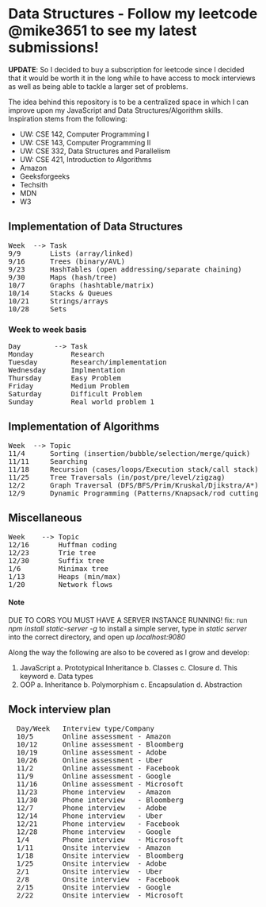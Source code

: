 # Data Structures - Follow my leetcode @mike3651 to see my latest submissions!
__UPDATE__: So I decided to buy a subscription for leetcode since I decided that it would be worth it in the long while to have access to mock interviews as well as being able to tackle a larger set of problems.

The idea behind this repository is to be a centralized space in which I can improve upon my JavaScript and Data Structures/Algorithm skills. Inspiration stems from the following: 
- UW: CSE 142, Computer Programming I
- UW: CSE 143, Computer Programming II
- UW: CSE 332, Data Structures and Parallelism 
- UW: CSE 421, Introduction to Algorithms
- Amazon 
- Geeksforgeeks 
- Techsith
- MDN
- W3

## Implementation of Data Structures
<pre>
Week  --> Task 
9/9       Lists (array/linked) 
9/16      Trees (binary/AVL) 
9/23      HashTables (open addressing/separate chaining) 
9/30      Maps (hash/tree) 
10/7      Graphs (hashtable/matrix) 
10/14     Stacks & Queues
10/21     Strings/arrays
10/28     Sets
</pre>

### Week to week basis 
<pre>
Day        --> Task
Monday         Research
Tuesday        Research/implementation 
Wednesday      Implmentation
Thursday       Easy Problem 
Friday         Medium Problem
Saturday       Difficult Problem
Sunday         Real world problem 1
</pre>

## Implementation of Algorithms 
<pre>
Week  --> Topic  
11/4      Sorting (insertion/bubble/selection/merge/quick)
11/11     Searching
11/18     Recursion (cases/loops/Execution stack/call stack) 
11/25     Tree Traversals (in/post/pre/level/zigzag) 
12/2      Graph Traversal (DFS/BFS/Prim/Kruskal/Djikstra/A*) 
12/9      Dynamic Programming (Patterns/Knapsack/rod cutting)
</pre>

## Miscellaneous
<pre>
Week    --> Topic  
12/16       Huffman coding
12/23       Trie tree
12/30       Suffix tree
1/6         Minimax tree
1/13        Heaps (min/max)
1/20        Network flows
</pre>

#### Note   
DUE TO CORS YOU MUST HAVE A SERVER INSTANCE RUNNING!
fix: run _npm install static-server -g_ to install a simple server, type in _static server_ into the correct directory, and open up _localhost:9080_

Along the way the following are also to be covered as I grow and develop:
1. JavaScript
  a. Prototypical Inheritance 
  b. Classes
  c. Closure 
  d. This keyword
  e. Data types
2. OOP
  a. Inheritance 
  b. Polymorphism 
  c. Encapsulation 
  d. Abstraction 
  
  ## Mock interview plan
  <pre>
  Day/Week   Interview type/Company
  10/5       Online assessment - Amazon 
  10/12      Online assessment - Bloomberg 
  10/19      Online assessment - Adobe 
  10/26      Online assessment - Uber 
  11/2       Online assessment - Facebook
  11/9       Online assessment - Google 
  11/16      Online assessment - Microsoft  
  11/23      Phone interview   - Amazon 
  11/30      Phone interview   - Bloomberg 
  12/7       Phone interview   - Adobe 
  12/14      Phone interview   - Uber 
  12/21      Phone interview   - Facebook  
  12/28      Phone interview   - Google 
  1/4        Phone interview   - Microsoft  
  1/11       Onsite interview  - Amazon
  1/18       Onsite interview  - Bloomberg
  1/25       Onsite interview  - Adobe
  2/1        Onsite interview  - Uber
  2/8        Onsite interview  - Facebook
  2/15       Onsite interview  - Google
  2/22       Onsite interview  - Microsoft
  </pre>    
